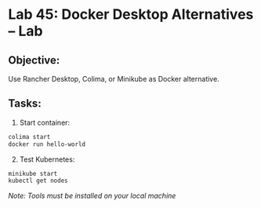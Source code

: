 # Lab 45: Docker Desktop Alternatives – Lab

## Objective:
Use Rancher Desktop, Colima, or Minikube as Docker alternative.

## Tasks:
1. Start container:
```bash
colima start
docker run hello-world
```

2. Test Kubernetes:
```bash
minikube start
kubectl get nodes
```

_Note: Tools must be installed on your local machine_
